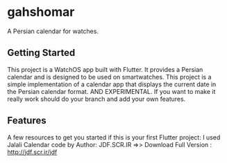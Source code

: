 # gahshomar

A Persian calendar for watches.

## Getting Started

This project is a WatchOS app built with Flutter. It provides a Persian calendar and is designed to be used on smartwatches.
This project is a simple implementation of a calendar app that displays the current date in the Persian calendar format. AND EXPERIMENTAL.
If you want to make it really work should do your branch and add your own features.
## Features
A few resources to get you started if this is your first Flutter project:
I used Jalali Calendar code by Author: JDF.SCR.IR =>> Download Full Version :  http://jdf.scr.ir/jdf


